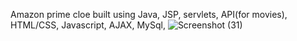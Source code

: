 Amazon prime cloe built using Java, JSP, servlets, API(for movies), HTML/CSS, Javascript, AJAX, MySql,
![Screenshot (31)](https://user-images.githubusercontent.com/60571252/87748792-86853780-c814-11ea-9d54-24d8bcc1ee14.png)
